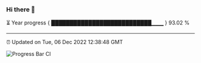 ### Hi there 👋

⏳ Year progress { ███████████████████████████▁▁▁ } 93.02 %

---

⏰ Updated on Tue, 06 Dec 2022 12:38:48 GMT

![Progress Bar CI](https://github.com/ZhaoGui/ZhaoGui/workflows/Progress%20Bar%20CI/badge.svg)
